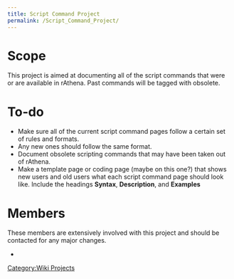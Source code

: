 ```yaml
---
title: Script Command Project
permalink: /Script_Command_Project/
---
```


Scope
=====

This project is aimed at documenting all of the script commands that were or are available in rAthena. Past commands will be tagged with obsolete.

To-do
=====

-   Make sure all of the current script command pages follow a certain set of rules and formats.
-   Any new ones should follow the same format.
-   Document obsolete scripting commands that may have been taken out of rAthena.
-   Make a template page or coding page (maybe on this one?) that shows new users and old users what each script command page should look like. Include the headings **Syntax**, **Description**, and **Examples**

Members
=======

These members are extensively involved with this project and should be contacted for any major changes.

-

[Category:Wiki Projects](/Category:Wiki_Projects "wikilink")